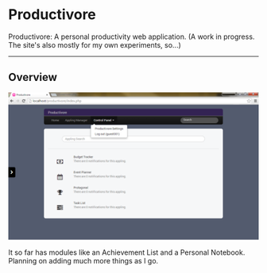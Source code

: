 # Productivore 

Productivore: A personal productivity web application.
(A work in progress. The site's also mostly for my own experiments, so...)

-----------------------

## Overview

![productivore-display](https://github.com/crentagon/productivore/blob/master/images/productivore-display.png)

It so far has modules like an Achievement List and a Personal Notebook.
Planning on adding much more things as I go.


